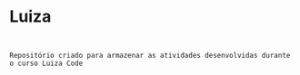 # Luiza<code>

Repositório criado para armazenar as atividades desenvolvidas durante o curso Luiza Code
